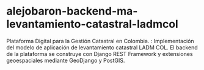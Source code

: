 # alejobaron-backend-ma-levantamiento-catastral-ladmcol
Plataforma Digital para la Gestión Catastral en Colombia. : Implementación del modelo de aplicación de levantamiento catastral LADM COL. El backend de la plataforma se construye con Django REST Framework y extensiones geoespaciales mediante GeoDjango y PostGIS.
